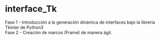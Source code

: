 # interface_Tk
Fase 1 -  Introducción a la generación dinámica de interfaces bajo la librería Tkinter de Python3 </br>
Fase 2 -  Creación de marcos (Frame) de manera ágil. 
